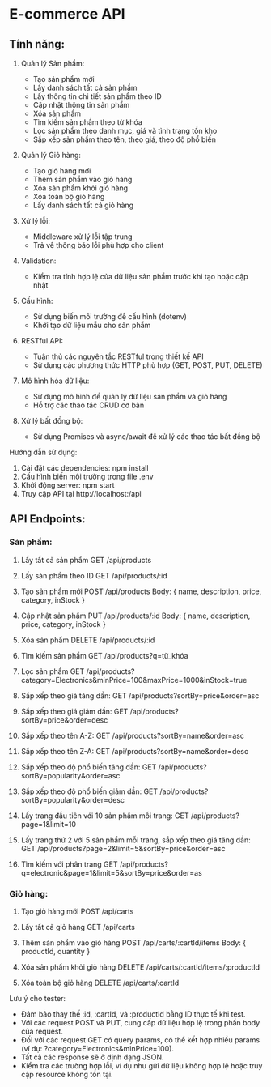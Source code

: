 # E-commerce API

## Tính năng:

1. Quản lý Sản phẩm:
   - Tạo sản phẩm mới
   - Lấy danh sách tất cả sản phẩm
   - Lấy thông tin chi tiết sản phẩm theo ID
   - Cập nhật thông tin sản phẩm
   - Xóa sản phẩm
   - Tìm kiếm sản phẩm theo từ khóa
   - Lọc sản phẩm theo danh mục, giá và tình trạng tồn kho
   - Sắp xếp sản phẩm theo tên, theo giá, theo độ phổ biến

2. Quản lý Giỏ hàng:
   - Tạo giỏ hàng mới
   - Thêm sản phẩm vào giỏ hàng
   - Xóa sản phẩm khỏi giỏ hàng
   - Xóa toàn bộ giỏ hàng
   - Lấy danh sách tất cả giỏ hàng

3. Xử lý lỗi:
   - Middleware xử lý lỗi tập trung
   - Trả về thông báo lỗi phù hợp cho client

4. Validation:
   - Kiểm tra tính hợp lệ của dữ liệu sản phẩm trước khi tạo hoặc cập nhật

5. Cấu hình:
   - Sử dụng biến môi trường để cấu hình (dotenv)
   - Khởi tạo dữ liệu mẫu cho sản phẩm

6. RESTful API:
   - Tuân thủ các nguyên tắc RESTful trong thiết kế API
   - Sử dụng các phương thức HTTP phù hợp (GET, POST, PUT, DELETE)

7. Mô hình hóa dữ liệu:
   - Sử dụng mô hình để quản lý dữ liệu sản phẩm và giỏ hàng
   - Hỗ trợ các thao tác CRUD cơ bản

8. Xử lý bất đồng bộ:
   - Sử dụng Promises và async/await để xử lý các thao tác bất đồng bộ

Hướng dẫn sử dụng:
1. Cài đặt các dependencies: npm install
2. Cấu hình biến môi trường trong file .env
3. Khởi động server: npm start
4. Truy cập API tại http://localhost:<PORT>/api

## API Endpoints:

### Sản phẩm:
1. Lấy tất cả sản phẩm
   GET /api/products

2. Lấy sản phẩm theo ID
   GET /api/products/:id

3. Tạo sản phẩm mới
   POST /api/products
   Body: { name, description, price, category, inStock }

4. Cập nhật sản phẩm
   PUT /api/products/:id
   Body: { name, description, price, category, inStock }

5. Xóa sản phẩm
   DELETE /api/products/:id

6. Tìm kiếm sản phẩm
   GET /api/products?q=từ_khóa

7. Lọc sản phẩm
   GET /api/products?category=Electronics&minPrice=100&maxPrice=1000&inStock=true

8. Sắp xếp theo giá tăng dần:
   GET /api/products?sortBy=price&order=asc

9. Sắp xếp theo giá giảm dần:
   GET /api/products?sortBy=price&order=desc

10. Sắp xếp theo tên A-Z:
   GET /api/products?sortBy=name&order=asc

11. Sắp xếp theo tên Z-A:
   GET /api/products?sortBy=name&order=desc

12. Sắp xếp theo độ phổ biến tăng dần:
   GET /api/products?sortBy=popularity&order=asc

13. Sắp xếp theo độ phổ biến giảm dần:
   GET /api/products?sortBy=popularity&order=desc

14. Lấy trang đầu tiên với 10 sản phẩm mỗi trang:
   GET /api/products?page=1&limit=10 

15. Lấy trang thứ 2 với 5 sản phẩm mỗi trang, sắp xếp theo giá tăng dần:
   GET /api/products?page=2&limit=5&sortBy=price&order=asc

16. Tìm kiếm với phân trang
   GET /api/products?q=electronic&page=1&limit=5&sortBy=price&order=as

### Giỏ hàng:
1. Tạo giỏ hàng mới
   POST /api/carts

2. Lấy tất cả giỏ hàng
   GET /api/carts

3. Thêm sản phẩm vào giỏ hàng
   POST /api/carts/:cartId/items
   Body: { productId, quantity }

4. Xóa sản phẩm khỏi giỏ hàng
   DELETE /api/carts/:cartId/items/:productId

5. Xóa toàn bộ giỏ hàng
   DELETE /api/carts/:cartId

Lưu ý cho tester:
- Đảm bảo thay thế :id, :cartId, và :productId bằng ID thực tế khi test.
- Với các request POST và PUT, cung cấp dữ liệu hợp lệ trong phần body của request.
- Đối với các request GET có query params, có thể kết hợp nhiều params (ví dụ: ?category=Electronics&minPrice=100).
- Tất cả các response sẽ ở định dạng JSON.
- Kiểm tra các trường hợp lỗi, ví dụ như gửi dữ liệu không hợp lệ hoặc truy cập resource không tồn tại.